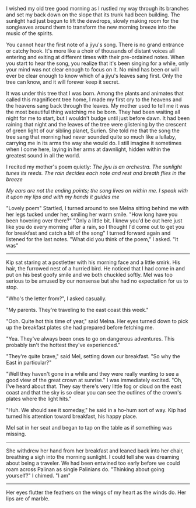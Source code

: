 I wished my old tree good morning as I rustled my way through its branches and set my back down on the slope that its trunk had been building. The sunlight had just begun to lift the dewdrops, slowly making room for the songleaves around them to transform the new morning breeze into the music of the spirits.

You cannot hear the first note of a jiyu's song. There is no grand entrance or catchy hook. It's more like a choir of thousands of distant voices all entering and exiting at different times with their pre-ordained notes. When you start to hear the song, you realize that it's been singing for a while, only your mind was not clear enough to focus on it. No mind has been or will ever be clear enough to know which of a jiyu's leaves sang first. Only the tree can know, and it will forever keep it secret.

It was under this tree that I was born. Among the plants and animates that called this magnificent tree home, I made my first cry to the heavens and the heavens sang back through the leaves. My mother used to tell me it was the most beautiful thing watching me be born. They had been waiting all night for me to start, but I wouldn't budge until just before dawn. It had been raining that night and the leaves of the tree were glistening by the crescent of green light of our sibling planet, Surien. She told me that the song the tree sang that morning had never sounded quite so much like a lullaby, carrying me in its arms the way she would do. I still imagine it sometimes when I come here, laying in her arms at dawnlight, hidden within the greatest sound in all the world.

I recited my mother's poem quietly:
  *The jiyu is an orchestra.*
  *The sunlight tunes its reeds.*
  *The rain decides each note and rest*
  *and breath flies in the breeze*

  *My ears are not the ending points;*
  *the song lives on within me.*
  *I speak with it upon my lips*
  *and with my hands it guides me*

"Lovely poem"
Startled, I turned around to see Melna sitting behind me with her legs tucked under her, smiling her warm smile.
"How long have you been hovering over there?"
"Only a little bit. I knew you'd be out here just like you do every morning after a rain, so I thought I'd come out to get you for breakfast and catch a bit of the song"
I turned forward again and listened for the last notes.
"What did you think of the poem," I asked.
"It was"



*************


Kip sat staring at a postletter with his morning face and a little smirk. His hair, the furrowed nest of a hurried bird. He noticed that I had come in and put on his best goofy smile and we both chuckled softly. Mel was too serious to be amused by our nonsense but she had no expectation for us to stop.

  "Who's the letter from?", I asked casually.

  "My parents. They're traveling to the east coast this week."

  "Ooh. Quite hot this time of year," said Melna. Her eyes turned down to pick up the breakfast plates she had prepared before fetching me.

  "Yea. They've always been ones to go on dangerous adventures. This probably isn't the hottest they've experienced."

  "They're quite brave," said Mel, setting down our breakfast. "So why the East in particular?" 

  "Well they haven't gone in a while and they were really wanting to see a good view of the great crown at sunrise."
  I was immediately excited. "Oh, I've heard about that. They say there's very little fog or cloud on the east coast and that the sky is so clear you can see the outlines of the crown's plates where the light hits."

  "Huh. We should see it someday," he said in a ho-hum sort of way. Kip had turned his attention toward breakfast, his happy place.

  Mel sat in her seat and began to tap on the table as if something was missing.
   
   
   ********
   
   She withdrew her hand from her breakfast and leaned back into her chair, breathing a sigh into the morning sunlight. I could tell she was dreaming about being a traveler. We had been entwined too early before we could roam across Palinan as single Palinians do.
   "Thinking about going yourself?" I chimed.
   "I am"
   
   *********
   Her eyes flutter the feathers on the wings of my heart as the winds do. Her lips are of marble.
   
  
